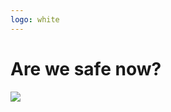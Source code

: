 ```yaml
---
logo: white
---
```


<h1 class="callout callout--title absolute z-2">Are we safe now?</h1>

<img src="/the-tale-of-avoiding-a-time-based-ddos-attack-in-nodejs/safe.jpg" class="absolute top-0 left-0 w-full"/>
